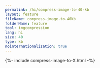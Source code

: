 ```yaml
---
permalink: /hi/compress-image-to-40-kb
layout: feature
fileName: compress-image-to-40kb
folderName: feature
tool: imgcompression
lang: hi
size: 40
type: kb
nointernationalization: true
---
```

{%- include compress-image-to-X.html -%}       

